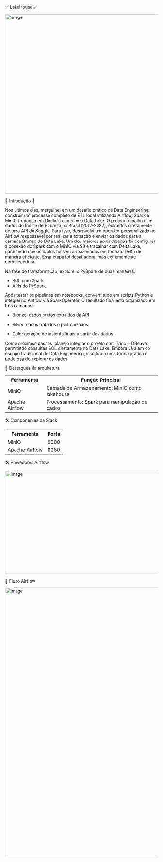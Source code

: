 ✅ LakeHouse ✅

<img width="1135" height="592" alt="image" src="https://github.com/user-attachments/assets/5c47598b-579f-4509-8584-389021fa424a" />



🧠 Introdução 🧠

Nos últimos dias, mergulhei em um desafio prático de Data Engineering: construir um processo completo de ETL local utilizando Airflow, Spark e MinIO (rodando em Docker) como meu Data Lake.
O projeto trabalha com dados do Índice de Pobreza no Brasil (2012-2022), extraídos diretamente de uma API do Kaggle. Para isso, desenvolvi um operator personalizado no Airflow responsável por realizar a extração e enviar os dados para a camada Bronze do Data Lake.
Um dos maiores aprendizados foi configurar a conexão do Spark com o MinIO via S3 e trabalhar com Delta Lake, garantindo que os dados fossem armazenados em formato Delta de maneira eficiente. Essa etapa foi desafiadora, mas extremamente enriquecedora.

Na fase de transformação, explorei o PySpark de duas maneiras:

 - SQL com Spark
 - APIs do PySpark

Após testar os pipelines em notebooks, converti tudo em scripts Python e integrei no Airflow via SparkOperator. O resultado final está organizado em três camadas:

  - Bronze: dados brutos extraídos da API

  - Silver: dados tratados e padronizados

  - Gold: geração de insights finais a partir dos dados

Como próximos passos, planejo integrar o projeto com Trino + DBeaver, permitindo consultas SQL diretamente no Data Lake. Embora vá além do escopo tradicional de Data Engineering, isso traria uma forma prática e poderosa de explorar os dados.
  


📌 Destaques da arquitetura

<table>
  <tr>
    <th>Ferramenta</th>
    <th>Função Principal</th>
  </tr>
  <tr>
    <td>MinIO</td>
    <td>Camada de Armazenamento: MinIO como lakehouse</td>
  </tr>
  <tr>
    <td>Apache Airflow</td>
    <td>Processamento: Spark para manipulação de dados</td>
  </tr>
</table>

🛠 Componentes da Stack
  
<table>
  <tr>
    <th>Ferramenta</th>
    <th>Porta</th>
  </tr>
  <tr>
    <td>MinIO</td>
    <td>9000</td>
  </tr>
  <tr>
    <td>Apache Airflow</td>
    <td>8080</td>
  </tr>
</table>

🛠️ Provedores Airflow

<img width="1235" height="340" alt="image" src="https://github.com/user-attachments/assets/ec43a10c-8180-4028-a46c-457d45e42784" />


💨 Fluxo Airflow

<img width="1868" height="887" alt="image" src="https://github.com/user-attachments/assets/297bbd73-53ca-4a2e-8fda-a16c36daab45" />


  

